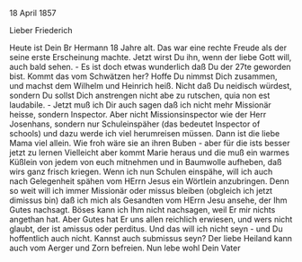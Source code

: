  18 April 1857

Lieber Friederich

Heute ist Dein Br Hermann 18 Jahre alt. Das war eine rechte Freude als der seine erste Erscheinung machte. Jetzt wirst Du ihn, wenn der liebe Gott will, auch bald sehen. - Es ist doch etwas wunderlich daß Du der 27te geworden bist. Kommt das vom Schwätzen her? Hoffe Du nimmst Dich zusammen, und machst dem Wilhelm und Heinrich heiß. Nicht daß Du neidisch würdest, sondern Du sollst Dich anstrengen nicht abe zu rutschen, quia non est laudabile. - Jetzt muß ich Dir auch sagen daß ich nicht mehr Missionär heisse, sondern Inspector. Aber nicht Missionsinspector wie der Herr Josenhans, sondern nur Schuleinspäher (das bedeutet Inspector of schools) und dazu werde ich viel herumreisen müssen. Dann ist die liebe Mama viel allein. Wie froh wäre sie an ihren Buben - aber für die ists besser jetzt zu lernen Vielleicht aber kommt Marie heraus und die muß ein warmes Küßlein von jedem von euch mitnehmen und in Baumwolle aufheben, daß wirs ganz frisch kriegen. Wenn ich nun Schulen einspähe, will ich auch nach Gelegenheit spähen vom HErrn Jesus ein Wörtlein anzubringen. Denn so weit will ich immer Missionär oder missus bleiben (obgleich ich jetzt dimissus bin) daß ich mich als Gesandten vom HErrn Jesu ansehe, der Ihm Gutes nachsagt. Böses kann ich Ihm nicht nachsagen, weil Er mir nichts angethan hat. Aber Gutes hat Er uns allen reichlich erwiesen, und wers nicht glaubt, der ist amissus oder perditus. Und das will ich nicht seyn - und Du hoffentlich auch nicht. Kannst auch submissus seyn? Der liebe Heiland kann auch vom Aerger und Zorn befreien. Nun lebe wohl
 Dein Vater

